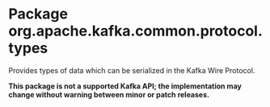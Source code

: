 # Package org.apache.kafka.common.protocol.types

Provides types of data which can be serialized in the Kafka Wire Protocol.

**This package is not a supported Kafka API; the implementation may change without warning between minor or patch
releases.**

